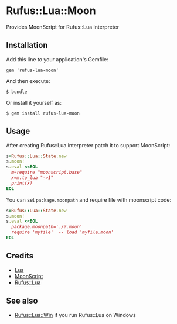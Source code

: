 # Rufus::Lua::Moon

Provides MoonScript for Rufus::Lua interpreter

## Installation

Add this line to your application's Gemfile:

    gem 'rufus-lua-moon'

And then execute:

    $ bundle

Or install it yourself as:

    $ gem install rufus-lua-moon

## Usage

After creating Rufus::Lua interpreter patch it to support MoonScript:

```ruby
s=Rufus::Lua::State.new
s.moon!
s.eval <<EOL
  m=require "moonscript.base"
  x=m.to_lua "->1"
  print(x)
EOL
```
You can set `package.moonpath` and require file with moonscript code:
```ruby
s=Rufus::Lua::State.new
s.moon!
s.eval <<EOL
  package.moonpath='./?.moon'
  require 'myfile'  -- load 'myfile.moon'
EOL
```

## Credits

  * [Lua](http://www.lua.org/)
  * [MoonScript](http://moonscript.org/)
  * [Rufus::Lua](https://github.com/jmettraux/rufus-lua)

## See also

  * [Rufus::Lua::Win](https://github.com/ukoloff/rufus-lua-win) if you run Rufus::Lua on Windows
